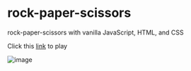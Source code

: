 # rock-paper-scissors
rock-paper-scissors with vanilla JavaScript, HTML, and CSS


Click this [link](https://macaroonforu.github.io/rock-paper-scissors/) to play

![image](https://github.com/macaroonforu/rock-paper-scissors/assets/121368271/7c90d210-17a2-482d-9523-a0195d435a78)
